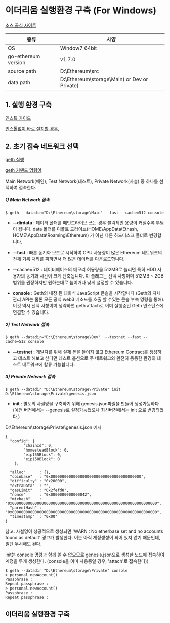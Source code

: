 이더리움 실행환경 구축 (For Windows)
=============
[소스 공식 사이트](github.com/ethereum/go-ethereum)

| 종류  | 사양 |
| ------------- | ------------- |
| OS  | Window7 64bit  |
| go-ethereum version  | v1.7.0 |
| source path | D:\Ethereum\src |
| data path | D:\Ethereum\storage\Main( or Dev or Private) |


## 1. 실행 환경 구축
[인스톨 가이드](github.com/ethereum/go-ethereum/wiki/Building-Ethereum)

[인스톨없이 바로 설치할 경우,](geth.ethereum.org/downloads/)

## 2. 초기 접속 네트워크 선택
[geth 실행](github.com/ethereum/go-ethereum#running-geth)

[geth 커맨드 명령어](github.com/ethereum/go-ethereum/wiki/Command-Line-Options)

Main Network(메인), Test Network(테스트), Private Network(사설) 중 하나를 선택하여 접속한다.
##### 1) Main Network 접속
`$ geth --datadir="D:\Ethereum\storage\Main" --fast --cache=512 console
`

+ **--dirdata** :  데이터 폴더를 메인드라이브 쓰는 경우 블럭체인 용량이 커질수록 부담이 됩니다. data 폴더를 디폴트 드라이브(HOME\AppData\Ethash, HOME\AppData\Roaming\Ethereum) 가 아닌 다른 하드디스크 폴더로  변경합니다.
+ **--fast** : 빠른 동기화 모드로 시작하여 CPU 사용량이 많은 Ethereum 네트워크의 전체 기록 처리를 피하면서 더 많은 데이터를 다운로드합니다.
+ --cache=512 : 데이터베이스의 메모리 허용량을 512MB로 늘리면 특히 HDD 사용자의 동기화 시간이 크게 단축됩니다. 이 플래그는 선택 사항이며 512MB ~ 2GB 범위를 권장하지만 원하는대로 높이거나 낮게 설정할 수 있습니다.

+ **console** : Geth의 내장 된 대화식 JavaScript 콘솔을 시작합니다 (Geth의 자체 관리 API는 물론 모든 공식 web3 메소드를 호출 할 수있는 콘솔 부속 명령을 통해). 이것 역시 선택 사항이며 생략하면 geth attach로 이미 실행중인 Geth 인스턴스에 연결할 수 있습니다.


##### 2) Test Network 접속
`$ geth --datadir="D:\Ethereum\storage\Dev"  --testnet --fast --cache=512 console
`

+ **--testnet** : 개발자를 위해 실제 돈을 들이지 않고  Ethereum Contract를 생성하고 테스트 해보고 싶다면 테스트 옵션으로 주 네트워크와 완전히 동등한 환경의 테스트 네트워크에 합류 가능합니다.


##### 3) Private Network 접속
`$ geth --datadir "D:\Ethereum\storage\Private" init  D:\Ethereum\storage\Private\genesis.json 
`

+ **init** : 별도의 사설망을 구축하기 위해 genesis.json파일을 만들어 생성가능하다 (예전 버전에서는 --genesis로 설정가능했으나 최신버전에서는 init 으로 변경되었다.)

D:\Ethereum\storage\Private\genesis.json 예시
```
{
  "config": {
        "chainId": 0,
        "homesteadBlock": 0,
        "eip155Block": 0,
        "eip158Block": 0
    },

  "alloc"      : {},
  "coinbase"   : "0x0000000000000000000000000000000000000000",
  "difficulty" : "0x20000",
  "extraData"  : "",
  "gasLimit"   : "0x2fefd8",
  "nonce"      : "0x0000000000000042",
  "mixhash"    : "0x0000000000000000000000000000000000000000000000000000000000000000",
  "parentHash" : "0x0000000000000000000000000000000000000000000000000000000000000000",
  "timestamp"  : "0x00"
}
```
참고: 사설명이 성공적으로 생성되면 'WARN : No etherbase set and no accounts found as default' 경고가 발생한다. 이는 아직 계정생성이 되어 있지 않기 때문인데, 일단 무시해도 된다. 


init는 console 명령과 함께 쓸 수 없으므로 genesis.json으로 생성한 노드에 접속하여
계정을 두개 생성한다. (console을 이미 사용중일 경우, 'attach'로 접속한다))
```
$ geth --datadir "D:\Ethereum\storage\Private" console
> personal.newAccount()
Passphrase : 
Repeat passphrase : 
> personal.newAccount()
Passphrase : 
Repeat passphrase : 
```




이더리움 실행환경 구축 
-------------------
